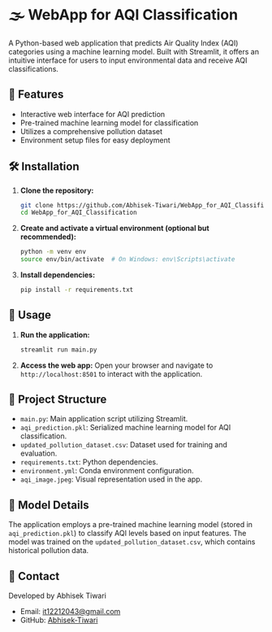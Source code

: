 
# 🌫️ WebApp for AQI Classification

A Python-based web application that predicts Air Quality Index (AQI) categories using a machine learning model. 
Built with Streamlit, it offers an intuitive interface for users to input environmental data and receive AQI classifications.

## 📌 Features

- Interactive web interface for AQI prediction
- Pre-trained machine learning model for classification
- Utilizes a comprehensive pollution dataset
- Environment setup files for easy deployment

## 🛠️ Installation

1. **Clone the repository:**
   ```bash
   git clone https://github.com/Abhisek-Tiwari/WebApp_for_AQI_Classification.git
   cd WebApp_for_AQI_Classification
   ```

2. **Create and activate a virtual environment (optional but recommended):**
   ```bash
   python -m venv env
   source env/bin/activate  # On Windows: env\Scripts\activate
   ```

3. **Install dependencies:**
   ```bash
   pip install -r requirements.txt
   ```

## 🚀 Usage

1. **Run the application:**
   ```bash
   streamlit run main.py
   ```

2. **Access the web app:**
   Open your browser and navigate to `http://localhost:8501` to interact with the application.

## 📂 Project Structure

- `main.py`: Main application script utilizing Streamlit.
- `aqi_prediction.pkl`: Serialized machine learning model for AQI classification.
- `updated_pollution_dataset.csv`: Dataset used for training and evaluation.
- `requirements.txt`: Python dependencies.
- `environment.yml`: Conda environment configuration.
- `aqi_image.jpeg`: Visual representation used in the app.

## 🧠 Model Details

The application employs a pre-trained machine learning model (stored in `aqi_prediction.pkl`) to classify AQI levels based on input features. 
The model was trained on the `updated_pollution_dataset.csv`, which contains historical pollution data.

## 📧 Contact

Developed by Abhisek Tiwari

- Email: [it12212043@gmail.com](mailto:it12212043@gmail.com)
- GitHub: [Abhisek-Tiwari](https://github.com/Abhisek-Tiwari)

